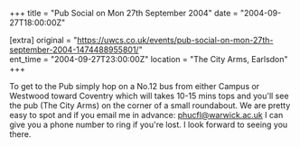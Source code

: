 +++
title = "Pub Social on Mon 27th September 2004"
date = "2004-09-27T18:00:00Z"

[extra]
original = "https://uwcs.co.uk/events/pub-social-on-mon-27th-september-2004-1474488955801/"    
ent_time = "2004-09-27T23:00:00Z"
location = "The City Arms, Earlsdon"
+++

To get to the Pub simply hop on a No.12 bus from either Campus or Westwood toward Coventry which will takes 10-15 mins tops and you'll see the pub (The City Arms) on the corner of a small roundabout. We are pretty easy to spot and if you email me in advance: phucfl@warwick.ac.uk I can give you a phone number to ring if you're lost.  I look forward to seeing you there.

